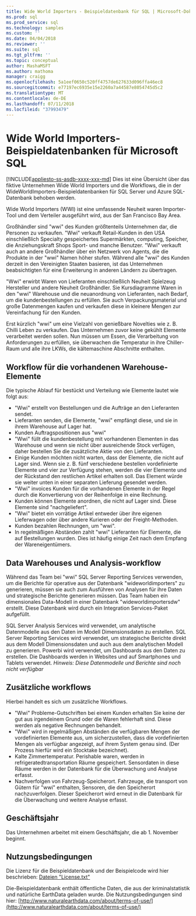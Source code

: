 ```yaml
---
title: Wide World Importers - Beispieldatenbank für SQL | Microsoft-Dokumentation
ms.prod: sql
ms.prod_service: sql
ms.technology: samples
ms.custom: ''
ms.date: 04/04/2018
ms.reviewer: ''
ms.suite: sql
ms.tgt_pltfrm: ''
ms.topic: conceptual
author: MashaMSFT
ms.author: mathoma
manager: craigg
ms.openlocfilehash: 5a1eef0650c520ff4757de627633d096ffa46ec8
ms.sourcegitcommit: e77197ec6935e15e2260a7a44587e8054745d5c2
ms.translationtype: MT
ms.contentlocale: de-DE
ms.lasthandoff: 07/11/2018
ms.locfileid: "37993479"
---
```

# <a name="wide-world-importers-sample-databases-for-microsoft-sql"></a>Wide World Importers-Beispieldatenbanken für Microsoft SQL
[!INCLUDE[appliesto-ss-asdb-xxxx-xxx-md](../includes/appliesto-ss-asdb-xxxx-xxx-md.md)]
Dies ist eine Übersicht über das fiktive Unternehmen Wide World Importers und die Workflows, die in der WideWorldImporters-Beispieldatenbanken für SQL Server und Azure SQL-Datenbank behoben werden.  

Wide World Importers (WWI) ist eine umfassende Neuheit waren Importer-Tool und dem Verteiler ausgeführt wird, aus der San Francisco Bay Area.

Großhändler sind "wwi" des Kunden größtenteils Unternehmen dar, die Personen zu verkaufen. "Wwi" verkauft Retail-Kunden in den USA einschließlich Specialty gespeichertes Supermärkten, computing, Speicher, die Anziehungskraft Shops Sport- und manche Benutzer. "Wwi" verkauft auch an andere Großhändler über ein Netzwerk von Agents, die die Produkte in der "wwi" Namen höher stufen. Während alle "wwi" des Kunden derzeit in den Vereinigten Staaten basieren, ist das Unternehmen beabsichtigten für eine Erweiterung in anderen Ländern zu übertragen.

"Wwi" erwirbt Waren von Lieferanten einschließlich Neuheit Spielzeug Hersteller und andere Neuheit Großhändler. Sie Kursdiagramme Waren in den "wwi" Warehouse und die neuanordnung von Lieferanten, nach Bedarf, um die kundenbestellungen zu erfüllen. Sie auch Verpackungsmaterial und große Datenmengen kaufen und verkaufen diese in kleinere Mengen zur Vereinfachung für den Kunden.

Erst kürzlich "wwi" um eine Vielzahl von genießbare Novelties wie z. B. Chilli Leben zu verkaufen.  Das Unternehmen zuvor keine gekühlt Elemente verarbeitet werden sollen. Nun müssen um Essen, die Verarbeitung von Anforderungen zu erfüllen, sie überwachen die Temperatur in ihre Chiller-Raum und alle ihre LKWs, die kältemaschine Abschnitte enthalten.

## <a name="workflow-for-warehouse-stock-items"></a>Workflow für die vorhandenen Warehouse-Elemente

Die typische Ablauf für bestückt und Verteilung wie Elemente lautet wie folgt aus:
- "Wwi" erstellt von Bestellungen und die Aufträge an den Lieferanten sendet.
- Lieferanten senden, die Elemente, "wwi" empfängt diese, und sie in ihrem Warehouse auf Lager hat.
- Kunden Auftragspositionen aus "wwi"
- "Wwi" füllt die kundenbestellung mit vorhandenen Elementen in das Warehouse und wenn sie nicht über ausreichende Stock verfügen, daher bestellen Sie die zusätzliche Aktie von den Lieferanten.
- Einige Kunden möchten nicht warten, dass der Elemente, die nicht auf Lager sind. Wenn sie z. B. fünf verschiedene bestellen vordefinierte Elemente und vier zur Verfügung stehen, werden die vier Elemente und der Rückstand den restlichen Artikel erhalten soll. Das Element würde sie weiter unten in einer separaten Lieferung gesendet werden.
- "Wwi" invoices Kunden für die vorhandenen Elemente in der Regel durch die Konvertierung von der Reihenfolge in eine Rechnung.
- Kunden können Elemente anordnen, die nicht auf Lager sind. Diese Elemente sind "nachgeliefert".
- "Wwi" bietet ein vorrätige Artikel entweder über ihre eigenen Lieferwagen oder über andere Kurieren oder der Freight-Methoden.
- Kunden bezahlen Rechnungen, um "wwi".
- In regelmäßigen Abständen zahlt "wwi" Lieferanten für Elemente, die auf Bestellungen wurden. Dies ist häufig einige Zeit nach dem Empfang der Wareneigentümers.

## <a name="data-warehouse-and-analysis-workflow"></a>Data Warehouses und Analysis-workflow

Während das Team bei "wwi" SQL Server Reporting Services verwenden, um die Berichte für operative aus der Datenbank "wideworldimporters" zu generieren, müssen sie auch zum Ausführen von Analysen für ihre Daten und strategische Berichte generieren müssen. Das Team haben ein dimensionales Data-Modell in einer Datenbank "wideworldimportersdw" erstellt. Diese Datenbank wird durch ein Integration Services-Paket aufgefüllt.

SQL Server Analysis Services wird verwendet, um analytische Datenmodelle aus den Daten im Modell Dimensionsdaten zu erstellen. SQL Server Reporting Services wird verwendet, um strategische Berichte direkt aus dem Modell Dimensionsdaten und auch aus dem analytischen Modell zu generieren. Powerbi wird verwendet, um Dashboards aus den Daten zu erstellen. Die Dashboards werden in Websites und auf Smartphones und Tablets verwendet. *Hinweis: Diese Datenmodelle und Berichte sind noch nicht verfügbar*

## <a name="additional-workflows"></a>Zusätzliche workflows

Hierbei handelt es sich um zusätzliche Workflows.
- "Wwi" Probleme-Gutschriften bei einem Kunden erhalten Sie keine der gut aus irgendeinem Grund oder die Waren fehlerhaft sind. Diese werden als negative Rechnungen behandelt.
- "Wwi" wird in regelmäßigen Abständen die verfügbaren Mengen der vordefinierten Elemente aus, um sicherzustellen, dass die vordefinierten Mengen als verfügbar angezeigt, auf ihrem System genau sind. (Der Prozess hierfür wird ein Stocktake bezeichnet).
- Kalte Zimmertemperatur. Perishable waren, werden in refrigeratedtransportation Räume gespeichert. Sensordaten in diese Räume werden in der Datenbank für die Überwachung und Analyse erfasst.
- Nachverfolgen von Fahrzeug-Speicherort. Fahrzeuge, die transport von Gütern für "wwi" enthalten, Sensoren, die den Speicherort nachzuverfolgen. Dieser Speicherort wird erneut in die Datenbank für die Überwachung und weitere Analyse erfasst.

## <a name="fiscal-year"></a>Geschäftsjahr

Das Unternehmen arbeitet mit einem Geschäftsjahr, die ab 1. November beginnt.

## <a name="terms-of-use"></a>Nutzungsbedingungen

Die Lizenz für die Beispieldatenbank und der Beispielcode wird hier beschrieben: [Dateien "License.txt"](https://github.com/Microsoft/sql-server-samples/blob/master/license.txt)

Die-Beispieldatenbank enthält öffentliche Daten, die aus der kriminalstatistik und natürliche EarthData geladen wurde. Die Nutzungsbedingungen sind hier: [http://www.naturalearthdata.com/about/terms-of-use/](http://www.naturalearthdata.com/about/terms-of-use/)
